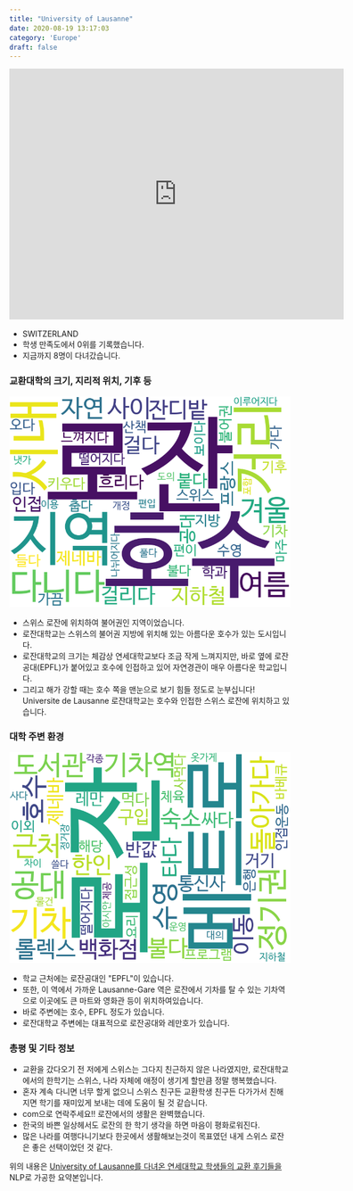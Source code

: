 ```yaml
---
title: "University of Lausanne"
date: 2020-08-19 13:17:03
category: 'Europe'
draft: false
---
```


<iframe
width="600"
height="450"
frameborder="0" style="border:0"
src="https://www.google.com/maps/embed/v1/place?key=AIzaSyC9e1AME-pVmWC4hBpFdu5S4dKzyepa3HQ&q=University+of+Lausanne&center=46.5210895,6.5801606&zoom=14" allowfullscreen>
</iframe>

* SWITZERLAND
* 학생 만족도에서 0위를 기록했습니다.
* 지금까지 8명이 다녀갔습니다. 

### 교환대학의 크기, 지리적 위치, 기후 등

![gen_info-WordCloud](../univ_wordclouds_okt/gen_info/CH000004_gen_info_okt.png)

* 스위스 로잔에 위치하여 불어권인 지역이었습니다.
* 로잔대학교는 스위스의 불어권 지방에 위치해 있는 아름다운 호수가 있는 도시입니다.
* 로잔대학교의 크기는 체감상 연세대학교보다 조금 작게 느껴지지만, 바로 옆에 로잔공대(EPFL)가 붙어있고 호수에 인접하고 있어 자연경관이 매우 아름다운 학교입니다.
* 그리고 해가 강할 때는 호수 쪽을 맨눈으로 보기 힘들 정도로 눈부십니다! Universite de Lausanne 로잔대학교는 호수와 인접한 스위스 로잔에 위치하고 있습니다.


### 대학 주변 환경

![env_info-WordCloud](../univ_wordclouds_okt/env_info/CH000004_env_info_okt.png)

* 학교 근처에는 로잔공대인 "EPFL"이 있습니다.
* 또한, 이 역에서 가까운 Lausanne-Gare 역은 로잔에서 기차를 탈 수 있는 기차역으로 이곳에도 큰 마트와 영화관 등이 위치하여있습니다.
* 바로 주변에는 호수, EPFL 정도가 있습니다.
* 로잔대학교 주변에는 대표적으로 로잔공대와 레만호가 있습니다.


### 총평 및 기타 정보 
* 교환을 갔다오기 전 저에게 스위스는 그다지 친근하지 않은 나라였지만, 로잔대학교에서의 한학기는 스위스, 나라 자체에 애정이 생기게 할만큼 정말 행복했습니다.
* 혼자 계속 다니면 너무 할게 없으니 스위스 친구든 교환학생 친구든 다가가서 친해지면 학기를 재미있게 보내는 데에 도움이 될 것 같습니다.
* com으로 연락주세요!! 로잔에서의 생활은 완벽했습니다.
* 한국의 바쁜 일상헤서도 로잔의 한 학기 생각을 하면 마음이 평화로워진다.
* 많은 나라를 여행다니기보다 한곳에서 생활해보는것이 목표였던 내게 스위스 로잔은 좋은 선택이었던 것 같다.


위의 내용은 [University of Lausanne를 다녀온 연세대학교 학생들의 교환 후기들을](http://oia.yonsei.ac.kr/partner/expReport.asp?ucode=CH000004&bgbn=A) NLP로 가공한 요약본입니다. 
